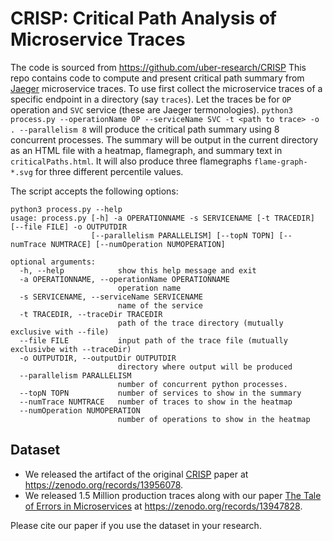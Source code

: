 # CRISP: Critical Path Analysis of Microservice Traces
The code is sourced from https://github.com/uber-research/CRISP
This repo contains code to compute and present critical path summary from [Jaeger](https://github.com/jaegertracing/jaeger) microservice traces.
To use first collect the microservice traces of a specific endpoint in a directory (say `traces`).
Let the traces be for `OP` operation and `SVC` service (these are Jaeger termonologies).
`python3 process.py --operationName OP --serviceName SVC -t <path to trace> -o . --parallelism 8` will produce the critical path summary using 8 concurrent processes. 
The summary will be output in the current directory as an HTML file with a heatmap, flamegraph, and summary text in `criticalPaths.html`.
It will also produce three flamegraphs `flame-graph-*.svg` for three different percentile values.

The script accepts the following options:

```
python3 process.py --help
usage: process.py [-h] -a OPERATIONNAME -s SERVICENAME [-t TRACEDIR] [--file FILE] -o OUTPUTDIR
                  [--parallelism PARALLELISM] [--topN TOPN] [--numTrace NUMTRACE] [--numOperation NUMOPERATION]

optional arguments:
  -h, --help            show this help message and exit
  -a OPERATIONNAME, --operationName OPERATIONNAME
                        operation name
  -s SERVICENAME, --serviceName SERVICENAME
                        name of the service
  -t TRACEDIR, --traceDir TRACEDIR
                        path of the trace directory (mutually exclusive with --file)
  --file FILE           input path of the trace file (mutually exclusivbe with --traceDir)
  -o OUTPUTDIR, --outputDir OUTPUTDIR
                        directory where output will be produced
  --parallelism PARALLELISM
                        number of concurrent python processes.
  --topN TOPN           number of services to show in the summary
  --numTrace NUMTRACE   number of traces to show in the heatmap
  --numOperation NUMOPERATION
                        number of operations to show in the heatmap
```

## Dataset
- We released the artifact of the original [CRISP](https://www.usenix.org/conference/atc22/presentation/zhang-zhizhou) paper at https://zenodo.org/records/13956078.
- We released 1.5 Million production traces along with our paper [The Tale of Errors in Microservices](https://doi.org/10.1145/3700436) at https://zenodo.org/records/13947828.

Please cite our paper if you use the dataset in your research.
